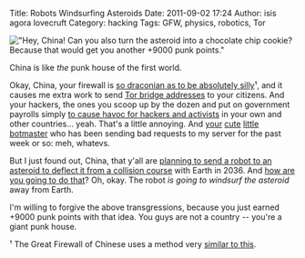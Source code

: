 Title: Robots Windsurfing Asteroids
Date: 2011-09-02 17:24
Author: isis agora lovecruft
Category: hacking
Tags: GFW, physics, robotics, Tor

!["Hey, China! Can you also turn the asteroid into a chocolate chip cookie? Because that would get you another +9000 punk points."](http://www.patternsinthevoid.net/blog/wp-content/uploads/2011/09/chineserobot.jpeg)

China is like *the* punk house of the first world.

Okay, China, your firewall is
[so draconian as to be absolutely silly](http://boingboing.net/2006/06/29/net-censorship-howto.html)¹,
and it causes me extra work to send
[Tor bridge addresses](https://www.torproject.org/docs/bridges) to
your citizens. And your hackers, the ones you scoop up by the dozen
and put on government payrolls simply
[to cause havoc for hackers and activists](http://www.bgr.com/2011/06/02/chinese-government-denies-hacking-google/)
in your own and other countries… yeah. That's a little annoying. And
[your](https://www.projecthoneypot.org/ip_222.134.85.162)
[cute](https://www.projecthoneypot.org/ip_61.164.87.130)
[little](https://www.projecthoneypot.org/ip_221.234.24.46)
[botmaster](https://www.projecthoneypot.org/ip_121.12.123.221) who has
been sending bad requests to my server for the past week or so: meh,
whatevs.

But I just found out, China, that y'all are
[planning to send a robot to an asteroid to deflect it from a collision course](http://www.popsci.com/technology/article/2011-08/solar-sailing-scheme-divert-asteroid-apophis-its-collision-course-earth?cmp=tw)
with Earth in 2036.  And
[how are you going to do that](http://arxiv.org/abs/1108.3183)? Oh,
okay. The robot *is going to windsurf the asteroid* away from Earth.

I'm willing to forgive the above transgressions, because you just earned
+9000 punk points with that idea. You guys are not a country -- you're a
giant punk house.

¹ The Great Firewall of Chinese uses a method very
[similar to this](|filename|/../broadcast-de-auth-dos-attack-jamming-wifi-networks.html).
